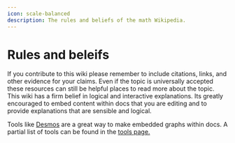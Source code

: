 ```yaml
---
icon: scale-balanced
description: The rules and beliefs of the math Wikipedia.
---
```


# Rules and beleifs

If you contribute to this wiki please remember to include citations, links, and other evidence for your claims. Even if the topic is universally accepted these resources can still be helpful places to read more about the topic. This wiki has a firm belief in logical and interactive explanations. Its greatly encouraged to embed content within docs that you are editing and to provide explanations that are sensible and logical.

Tools like [Desmos](https://desmos.com) are a great way to make embedded graphs within docs. A partial list of tools can be found in the [tools page.](tools.md)
